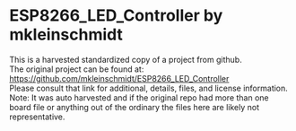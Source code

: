 
# ESP8266_LED_Controller by mkleinschmidt  
This is a harvested standardized copy of a project from github.  
The original project can be found at:  
https://github.com/mkleinschmidt/ESP8266_LED_Controller  
Please consult that link for additional, details, files, and license information.  
Note: It was auto harvested and if the original repo had more than one board file or anything out of the ordinary the files here are likely not representative.  
    